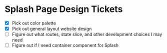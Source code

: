 # Splash Page Design Tickets

- [x] Pick out color palette
- [x] Pick out general layout website design
- [ ] Figure out what routes, state slice, and other development choices I may need
- [ ] Figure out if I need container component for Splash
